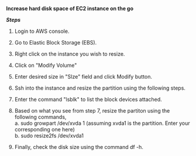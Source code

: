 **Increase hard disk space of EC2 instance on the go**

***Steps***

1. Login to AWS console.

2. Go to Elastic Block Storage (EBS). 
3. Right click on the instance you wish to resize.
4. Click on "Modify Volume"
5. Enter desired size in "SIze" field and click Modify button.
6. Ssh into the instance and resize the partition using the following steps.
7. Enter the command "lsblk" to list the block devices attached.
8. Based on what you see from step 7, resize the partiton using the following commands, \
        a. sudo growpart /dev/xvda 1 (assuming xvda1 is the partition. Enter your corresponding one here) \
        b. sudo resize2fs /dev/xvda1
9. Finally, check the disk size using the command df -h.